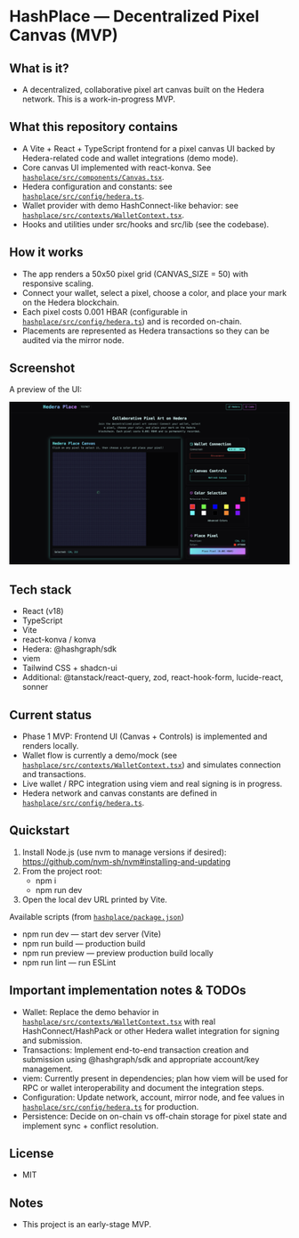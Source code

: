 # HashPlace — Decentralized Pixel Canvas (MVP)

## What is it?
- A decentralized, collaborative pixel art canvas built on the Hedera network. This is a work-in-progress MVP.

## What this repository contains
- A Vite + React + TypeScript frontend for a pixel canvas UI backed by Hedera-related code and wallet integrations (demo mode).
- Core canvas UI implemented with react-konva. See [`hashplace/src/components/Canvas.tsx`](hashplace/src/components/Canvas.tsx).
- Hedera configuration and constants: see [`hashplace/src/config/hedera.ts`](hashplace/src/config/hedera.ts).
- Wallet provider with demo HashConnect-like behavior: see [`hashplace/src/contexts/WalletContext.tsx`](hashplace/src/contexts/WalletContext.tsx).
- Hooks and utilities under src/hooks and src/lib (see the codebase).

## How it works
- The app renders a 50x50 pixel grid (CANVAS_SIZE = 50) with responsive scaling.
- Connect your wallet, select a pixel, choose a color, and place your mark on the Hedera blockchain. 
- Each pixel costs 0.001 HBAR (configurable in [`hashplace/src/config/hedera.ts`](hashplace/src/config/hedera.ts)) and is recorded on-chain.
- Placements are represented as Hedera transactions so they can be audited via the mirror node.

## Screenshot
A preview of the UI:

![Screenshot](public/screenshot.png)

## Tech stack
- React (v18)
- TypeScript
- Vite
- react-konva / konva
- Hedera: @hashgraph/sdk
- viem
- Tailwind CSS + shadcn-ui
- Additional: @tanstack/react-query, zod, react-hook-form, lucide-react, sonner

## Current status
- Phase 1 MVP: Frontend UI (Canvas + Controls) is implemented and renders locally.
- Wallet flow is currently a demo/mock (see [`hashplace/src/contexts/WalletContext.tsx`](hashplace/src/contexts/WalletContext.tsx)) and simulates connection and transactions.
- Live wallet / RPC integration using viem and real signing is in progress.
- Hedera network and canvas constants are defined in [`hashplace/src/config/hedera.ts`](hashplace/src/config/hedera.ts).

## Quickstart
1. Install Node.js (use nvm to manage versions if desired): https://github.com/nvm-sh/nvm#installing-and-updating
2. From the project root:
   - npm i
   - npm run dev
3. Open the local dev URL printed by Vite.

Available scripts (from [`hashplace/package.json`](hashplace/package.json))
- npm run dev — start dev server (Vite)
- npm run build — production build
- npm run preview — preview production build locally
- npm run lint — run ESLint

## Important implementation notes & TODOs
- Wallet: Replace the demo behavior in [`hashplace/src/contexts/WalletContext.tsx`](hashplace/src/contexts/WalletContext.tsx) with real HashConnect/HashPack or other Hedera wallet integration for signing and submission.
- Transactions: Implement end-to-end transaction creation and submission using @hashgraph/sdk and appropriate account/key management.
- viem: Currently present in dependencies; plan how viem will be used for RPC or wallet interoperability and document the integration steps.
- Configuration: Update network, account, mirror node, and fee values in [`hashplace/src/config/hedera.ts`](hashplace/src/config/hedera.ts) for production.
- Persistence: Decide on on-chain vs off-chain storage for pixel state and implement sync + conflict resolution.

## License
- MIT

## Notes
- This project is an early-stage MVP. 
